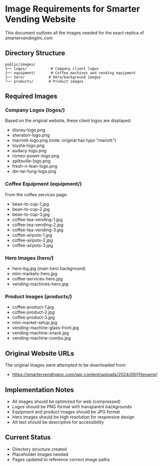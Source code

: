 # Image Requirements for Smarter Vending Website

This document outlines all the images needed for the exact replica of smartervendinginc.com

## Directory Structure
```
public/images/
├── logos/           # Company client logos
├── equipment/       # Coffee machines and vending equipment
├── hero/           # Hero/background images
└── products/       # Product images
```

## Required Images

### Company Logos (logos/)
Based on the original website, these client logos are displayed:
- disney-logo.png
- sheraton-logo.png
- marriott-logo.png (note: original has typo "mariott")
- toyota-logo.png
- audacy-logo.png
- romeo-power-logo.png
- splitsville-logo.png
- fresh-n-lean-logo.png
- din-tai-fung-logo.png

### Coffee Equipment (equipment/)
From the coffee services page:
- bean-to-cup-1.jpg
- bean-to-cup-2.jpg
- bean-to-cup-3.jpg
- coffee-tea-vending-1.jpg
- coffee-tea-vending-2.jpg
- coffee-tea-vending-3.jpg
- coffee-airpots-1.jpg
- coffee-airpots-2.jpg
- coffee-airpots-3.jpg

### Hero Images (hero/)
- hero-bg.jpg (main hero background)
- mini-markets-hero.jpg
- coffee-services-hero.jpg
- vending-machines-hero.jpg

### Product Images (products/)
- coffee-product-1.jpg
- coffee-product-2.jpg
- coffee-product-3.jpg
- mini-market-setup.jpg
- vending-machine-glass-front.jpg
- vending-machine-snack.jpg
- vending-machine-combo.jpg

## Original Website URLs
The original images were attempted to be downloaded from:
- https://smartervendinginc.com/wp-content/uploads/2024/09/[filename]

## Implementation Notes
- All images should be optimized for web (compressed)
- Logos should be PNG format with transparent backgrounds
- Equipment and product images should be JPG format
- Hero images should be high resolution for responsive design
- Alt text should be descriptive for accessibility

## Current Status
- Directory structure created
- Placeholder images needed
- Pages updated to reference correct image paths 